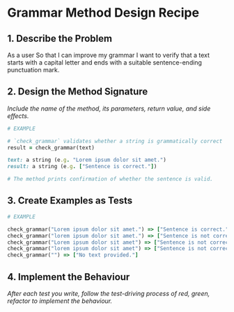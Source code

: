 # Grammar Method Design Recipe

## 1. Describe the Problem

As a user
So that I can improve my grammar
I want to verify that a text starts with a capital letter and ends with a suitable sentence-ending punctuation mark.

## 2. Design the Method Signature

_Include the name of the method, its parameters, return value, and side effects._

```ruby
# EXAMPLE

# `check_grammar` validates whether a string is grammatically correct
result = check_grammar(text)

text: a string (e.g. "Lorem ipsum dolor sit amet.")
result: a string (e.g. ["Sentence is correct."])

# The method prints confirmation of whether the sentence is valid.
```

## 3. Create Examples as Tests

```ruby
# EXAMPLE

check_grammar("Lorem ipsum dolor sit amet.") => ["Sentence is correct."]
check_grammar("lorem ipsum dolor sit amet.") => ["Sentence is not correct."]
check_grammar("Lorem ipsum dolor sit amet") => ["Sentence is not correct."]
check_grammar("lorem ipsum dolor sit amet") => ["Sentence is not correct."]
check_grammar("") => ["No text provided."]
```

## 4. Implement the Behaviour

_After each test you write, follow the test-driving process of red, green, refactor to implement the behaviour._